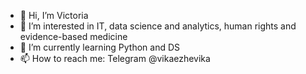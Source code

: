 - 👋 Hi, I’m Victoria
- 👀 I’m interested in IT, data science and analytics, human rights and evidence-based medicine
- 🌱 I’m currently learning Python and DS
- 📫 How to reach me: Telegram @vikaezhevika
